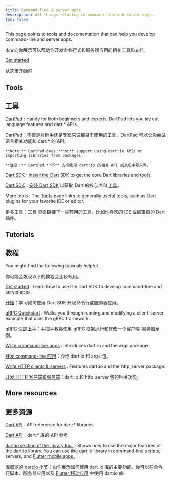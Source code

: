 ```yaml
---
title: Command-line & server apps
description: All things relating to command-line and server apps.
toc: false
---
```


This page points to tools and documentation
that can help you develop command-line and server apps.

本文向你展示可以帮助你开发命令行式和服务器应用的相关工具和文档。

<p class="text-center">
  
  <a href="/tutorials/server/get-started" class="btn btn-primary btn-lg">Get started</a>
  
  <a href="/tutorials/server/get-started" class="btn btn-primary btn-lg">从这里开始吧</a>
  
</p>


## Tools

## 工具

[DartPad](/tools/dartpad)
: Handy for both beginners and experts,
  DartPad lets you try out language features and dart:* APIs.

[DartPad](/tools/dartpad)：不管是对新手还是专家来说都易于使用的工具，DartPad 可以让你尝试语言相关功能和 dart:* 的 API。

  <aside class="alert alert-info" markdown="1">
  
    **Note:** DartPad does **not** support using dart:io APIs or
    importing libraries from packages.

    **注意：** DartPad **不** 支持使用 dart:io 的相关 API 或从包中导入库。
    
  </aside>

[Dart SDK](/tools/sdk)
: [Install the Dart SDK](/get-dart) to get the core Dart
  libraries and [tools](/tools).

[Dart SDK](/tools/sdk)：[安装 Dart SDK](/get-dart) 以获取 Dart 的核心库和 [工具](/tools)。

More tools
: The [Tools](/tools) page links to generally useful tools,
  such as Dart plugins for your favorite IDE or editor.

更多工具：[工具](/tools) 界面链接了一些有用的工具，比如你喜欢的 IDE 或编辑器的 Dart 插件。

## Tutorials

## 教程

You might find the following tutorials helpful.

你可能会发现以下的教程会比较有用。

[Get started](/tutorials/server/get-started)
: Learn how to use the Dart SDK to develop command-line and server apps.

[开始](/tutorials/server/get-started)：学习如何使用 Dart SDK 开发命令行或服务器应用。

[gRPC Quickstart](https://grpc.io/docs/quickstart/dart.html)
: Walks you through running and modifying a client-server example that uses the gRPC framework.

[gRPC 快速上手](https://grpc.io/docs/quickstart/dart.html)：手把手教你使用 gRPC 框架运行和修改一个客户端-服务器示例。

[Write command-line apps](/tutorials/server/cmdline)
: Introduces dart:io and the args package.

[开发 command-line 应用](/tutorials/server/cmdline)：介绍 dart:io 和 args 包。

[Write HTTP clients & servers](/tutorials/server/httpserver)
: Features dart:io and the http_server package.

[开发 HTTP 客户端和服务端](/tutorials/server/httpserver)：dart:io 和 http_server 包的相关功能。

## More resources

## 更多资源

[Dart API]({{site.dart_api}}/{{site.data.pkg-vers.SDK.channel}})
: API reference for dart:* libraries.

[Dart API]({{site.dart_api}}/{{site.data.pkg-vers.SDK.channel}})：dart:* 库的 API 参考。

[dart:io section of the library tour](/guides/libraries/library-tour/#dartio)
: Shows how to use the major features of the dart:io library.
  You can use the dart:io library in command-line scripts, servers, and
  [Flutter mobile apps.]({{site.flutter}})

[库概览的 dart:io 小节](/guides/libraries/library-tour/#dartio)：向你展示如何使用 dart:io 库的主要功能。你可以在命令行脚本、服务器应用以及 [Flutter 移动应用]({{site.flutter}}) 中使用 dart:io 库
